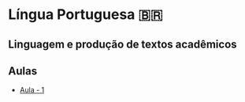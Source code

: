 # Língua Portuguesa 🇧🇷

## Linguagem e produção de textos acadêmicos

## Aulas

- [Aula - 1](aula-1/)
